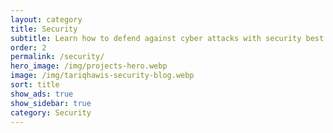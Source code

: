 ```yaml
---
layout: category
title: Security
subtitle: Learn how to defend against cyber attacks with security best practices, procedures, hardening methods, and well-known solutions
order: 2
permalink: /security/
hero_image: /img/projects-hero.webp
image: /img/tariqhawis-security-blog.webp
sort: title
show_ads: true
show_sidebar: true
category: Security
---
```

